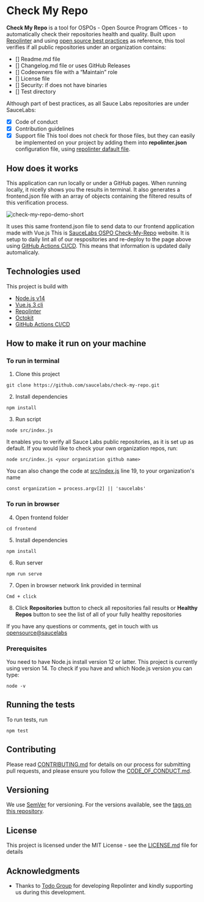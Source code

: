 # Check My Repo

**Check My Repo** is a tool for OSPOs - Open Source Program Offices - to automatically check their repositories health and quality.
Built upon [Repolinter](https://github.com/todogroup/repolinter) and using [open source best practices](https://opensource.guide/building-community/) as reference, this tool verifies if all public repositories under an organization contains:

- [] Readme.md file
- [] Changelog.md file or uses GitHub Releases
- [] Codeowners file with a “Maintain” role
- [] License file
- [] Security: if does not have binaries
- [] Test directory

Although part of best practices, as all Sauce Labs repositories are under SauceLabs:

- [x] Code of conduct
- [x] Contribution guidelines
- [x] Support file
      This tool does not check for those files, but they can easily be implemented on your project by adding them into **repolinter.json** configuration file, using [repolinter dafault file](https://github.com/todogroup/repolinter/blob/master/rulesets/default.json).

## How does it works

This application can run locally or under a GitHub pages. 
When running locally, it nicelly shows you the results in terminal. It also generates a frontend.json file with an array of objects containing the filtered results of this verification process. 

![check-my-repo-demo-short](https://user-images.githubusercontent.com/7980624/105194003-72aaed00-5b39-11eb-9643-9bfef5dc2d8a.gif)

It uses this same frontend.json file to send data to our frontend application made with Vue.js
This is [SauceLabs OSPO Check-My-Repo](https://opensource.saucelabs.com/check-my-repo/) website.
It is setup to daily lint all of our respositories and re-deploy to the page above using [GitHub Actions CI/CD](https://github.com/features/actions). This means that information is updated daily automalicaly.

## Technologies used

This project is build with

- [Node.js v14](https://nodejs.org/en/)
- [Vue.js 3 cli](https://v3.vuejs.org/)
- [Repolinter](https://www.npmjs.com/package/repolinter)
- [Octokit](https://www.npmjs.com/package/@octokit/rest)
- [GitHub Actions CI/CD](https://github.com/features/actions)

## How to make it run on your machine

### To run in terminal

1. Clone this project

```
git clone https://github.com/saucelabs/check-my-repo.git
```

2. Install dependencies

```
npm install
```

3. Run script

```
node src/index.js
```

It enables you to verify all Sauce Labs public repositories, as it is set up as default.
If you would like to check your own organization repos, run:

```
node src/index.js <your organization github name>
```

You can also change the code at [src/index.js](https://github.com/saucelabs/check-my-repo/blob/main/src/index.js) line 19, to your organization's name

```
const organization = process.argv[2] || 'saucelabs'
```

### To run in browser

4. Open frontend folder

```
cd frontend
```

5. Install dependencies
```
npm install
```

6. Run server

```
npm run serve
```

7. Open in browser network link provided in terminal

```
Cmd + click
```

8. Click **Repositories** button to check all repositories fail results or **Healthy Repos** button to see the list of all of your fully healthy repositories

If you have any questions or comments, get in touch with us [opensource@saucelabs](mailto:opensource@saucelabs.com)

### Prerequisites

You need to have Node.js install version 12 or latter.
This project is currently using version 14.
To check if you have and which Node.js version you can type:

```
node -v
```

## Running the tests

To run tests, run

```
npm test
```

## Contributing

Please read [CONTRIBUTING.md](CONTRIBUTING.md) for details on our process for submitting pull requests, and please ensure you follow the [CODE_OF_CONDUCT.md](CODE_OF_CONDUCT.md).

## Versioning

We use [SemVer](http://semver.org/) for versioning. For the versions available, see the [tags on this repository](https://github.com/saucelabs/check-my-repo).

## License

This project is licensed under the MIT License - see the [LICENSE.md](LICENSE.md) file for details

## Acknowledgments

- Thanks to [Todo Group](https://todogroup.org/) for developing Repolinter and kindly supporting us during this development.
